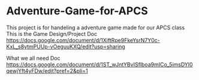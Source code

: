 # Adventure-Game-for-APCS
This project is for handeling a adventure game made for our APCS class
This is the Game Design/Project Doc https://docs.google.com/document/d/1XiftRpe9FkeYsrN7Y0c-KxL_s8ytmPUUp-vOeguuKXQ/edit?usp=sharing

What we all need Doc https://docs.google.com/document/d/1ST_wJntYBvISflboa9mICo_5imsDYl0qewjYft4yFDw/edit?pref=2&pli=1

